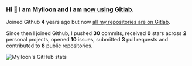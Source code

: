 ### Hi 👋 I am Mylloon and I am [now using Gitlab](https://gitlab.com/Mylloon).

Joined Github **4** years ago but now [all my repositories are on Gitlab](https://gitlab.com/users/Mylloon/projects).

Since then I joined Github, I pushed **30** commits, received **0** stars across **2** personal projects, opened **10** issues, submitted **3** pull requests and contributed to **8** public repositories.

![Mylloon's GitHub stats](https://github-readme-stats.vercel.app/api?username=Mylloon&show_icons=true&theme=dracula)
